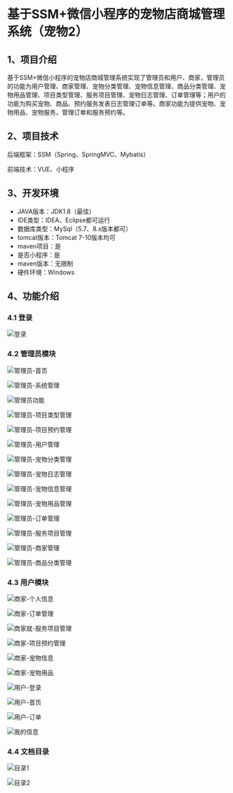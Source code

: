 # 基于SSM+微信小程序的宠物店商城管理系统（宠物2）



## 1、项目介绍

基于SSM+微信小程序的宠物店商城管理系统实现了管理员和用户、商家，管理员的功能为用户管理、商家管理、宠物分类管理、宠物信息管理、商品分类管理、宠物用品管理、项目类型管理、服务项目管理、宠物日志管理、订单管理等；用户的功能为购买宠物、商品、预约服务发表日志管理订单等。商家功能为提供宠物、宠物用品、宠物服务，管理订单和服务预约等。

## 2、项目技术

后端框架：SSM（Spring、SpringMVC、Mybatis）

前端技术：VUE、小程序

## 3、开发环境

- JAVA版本：JDK1.8（最佳）
- IDE类型：IDEA、Eclipse都可运行
- 数据库类型：MySql（5.7、8.x版本都可） 
- tomcat版本：Tomcat 7-10版本均可
- maven项目：是
- 是否小程序：是
- maven版本：无限制
- 硬件环境：Windows

## 4、功能介绍

### 4.1 登录

![登录](https://www.codemarket.fun/202407062130362.png)

### 4.2 管理员模块
![管理员-首页](https://www.codemarket.fun/202407062131712.png)

![管理员-系统管理](https://www.codemarket.fun/202407062131176.png)

![管理员功能](https://www.codemarket.fun/202407062131200.png)

![管理员-项目类型管理](https://www.codemarket.fun/202407062131185.png)

![管理员-项目预约管理](https://www.codemarket.fun/202407062131189.png)

![管理员-用户管理](https://www.codemarket.fun/202407062131196.png)

![管理员-宠物分类管理](https://www.codemarket.fun/202407062131211.png)

![管理员-宠物日志管理](https://www.codemarket.fun/202407062131260.png)

![管理员-宠物信息管理](https://www.codemarket.fun/202407062131972.png)

![管理员-宠物用品管理](https://www.codemarket.fun/202407062131020.png)

![管理员-订单管理](https://www.codemarket.fun/202407062131088.png)

![管理员-服务项目管理](https://www.codemarket.fun/202407062131129.png)

![管理员-商家管理](https://www.codemarket.fun/202407062131261.png)

![管理员-商品分类管理](https://www.codemarket.fun/202407062131583.png)

### 4.3 用户模块

![商家-个人信息](https://www.codemarket.fun/202407062131421.png)

![商家-订单管理](https://www.codemarket.fun/202407062131412.png)

![商家就-服务项目管理](https://www.codemarket.fun/202407062131425.png)

![商家-项目预约管理](https://www.codemarket.fun/202407062131434.png)

![商家-宠物信息](https://www.codemarket.fun/202407062131064.png)

![商家-宠物用品](https://www.codemarket.fun/202407062131120.png)

![用户-登录](https://www.codemarket.fun/202407062131466.png)

![用户-首页](https://www.codemarket.fun/202407062131016.png)

![用户-订单](https://www.codemarket.fun/202407062131966.png)

![我的信息](https://www.codemarket.fun/202407062131451.png)

### 4.4 文档目录

![目录1](https://www.codemarket.fun/202407062131709.png)

![目录2](https://www.codemarket.fun/202407062131714.png)



